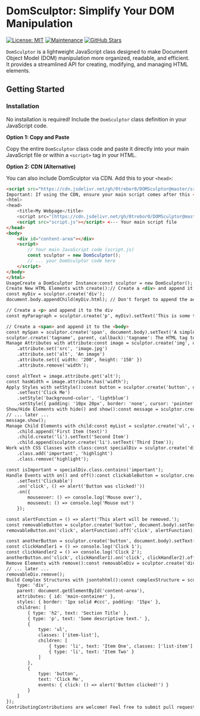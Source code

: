 # DomSculptor: Simplify Your DOM Manipulation

[![License: MIT](https://img.shields.io/badge/License-MIT-yellow.svg)](https://opensource.org/licenses/MIT)
[![Maintenance](https://img.shields.io/badge/Maintained%3F-yes-green.svg)](https://GitHub.com/your-username/your-repo/graphs/commit-activity)
[![GitHub Stars](https://img.shields.io/github/stars/your-username/your-repo?style=social)](https://github.com/your-username/your-repo/stargazers)

`DomSculptor` is a lightweight JavaScript class designed to make Document Object Model (DOM) manipulation more organized, readable, and efficient. It provides a streamlined API for creating, modifying, and managing HTML elements.

## Getting Started

### Installation

No installation is required!  Include the `DomSculptor` class definition in your JavaScript code.

**Option 1: Copy and Paste**

Copy the entire `DomSculptor` class code and paste it directly into your main JavaScript file or within a `<script>` tag in your HTML.

**Option 2:  CDN (Alternative)**

You can also include DomSculptor via CDN.  Add this to your `<head>`:

```html
<script src="https://cdn.jsdelivr.net/gh/0trebor0/DOMSculptor@master/src/index.js"></script>
Important: If using the CDN, ensure your main script comes after this <script> tag.Example HTML StructureHere's a basic HTML example showing how to include DomSculptor (using the CDN method):<!DOCTYPE html>
<html>
<head>
    <title>My Webpage</title>
    <script src="[https://cdn.jsdelivr.net/gh/0trebor0/DOMSculptor@master/src/index.js](https://cdn.jsdelivr.net/gh/0trebor0/DOMSculptor@master/src/index.js)"></script>
    <script src="script.js"></script> <--- Your main script file
</head>
<body>
    <div id="content-area"></div>
    <script>
        // Your main JavaScript code (script.js)
        const sculptor = new DomSculptor(); 
        // ... your DomSculptor code here
    </script>
</body>
</html>
UsageCreate a DomSculptor Instance:const sculptor = new DomSculptor();
Create New HTML Elements with create():// Create a <div> and append it to the <body>
const myDiv = sculptor.create('div');
document.body.appendChild(myDiv.html); // Don't forget to append the actual HTML element

// Create a <p> and append it to the div
const myParagraph = sculptor.create('p', myDiv).setText('This is some text.');

// Create a <span> and append it to the <body>
const mySpan = sculptor.create('span', document.body).setText('A simple span.');
sculptor.create('tagname', parent, callback):'tagname': The HTML tag to create.parent (optional): The parent element (DOM node, DomSculptor element, or CSS selector). Defaults to <body>.callback (optional): A function executed after creation, receiving the DomSculptor element object.Modify Element Content with setText():const heading = sculptor.create('h1', document.body).setText('My Awesome Title');
Manage Attributes with attribute:const image = sculptor.create('img', document.body)
    .attribute.set('src', 'image.jpg')
    .attribute.set('alt', 'An image')
    .attribute.set({ width: '200', height: '150' })
    .attribute.remove('width');

const altText = image.attribute.get('alt');
const hasWidth = image.attribute.has('width');
Apply Styles with setStyle():const button = sculptor.create('button', document.body)
    .setText('Click Me')
    .setStyle('background-color', 'lightblue')
    .setStyle({ padding: '10px 20px', border: 'none', cursor: 'pointer' });
Show/Hide Elements with hide() and show():const message = sculptor.create('div', document.body).setText('Hidden Message').hide();
// ... later ...
message.show();
Manage Child Elements with child:const myList = sculptor.create('ul', document.body)
    .child.append('First Item (text)')
    .child.create('li').setText('Second Item')
    .child.append(sculptor.create('li').setText('Third Item'));
Work with CSS Classes with class:const specialDiv = sculptor.create('div', document.body).setText('Special')
    .class.add('important', 'highlight')
    .class.remove('highlight');

const isImportant = specialDiv.class.contains('important');
Handle Events with on() and off():const clickableButton = sculptor.create('button', document.body)
    .setText('Clickable')
    .on('click', () => alert('Button was clicked!'))
    .on({
        mouseover: () => console.log('Mouse over'),
        mouseout: () => console.log('Mouse out')
    });

const alertFunction = () => alert('This alert will be removed.');
const removableButton = sculptor.create('button', document.body).setText('Removable Alert');
removableButton.on('click', alertFunction).off('click', alertFunction);

const anotherButton = sculptor.create('button', document.body).setText('Multiple Clicks');
const clickHandler1 = () => console.log('Click 1');
const clickHandler2 = () => console.log('Click 2');
anotherButton.on('click', clickHandler1).on('click', clickHandler2).off('click');
Remove Elements with remove():const removableDiv = sculptor.create('div', document.body).setText('I will be removed.');
// ... later ...
removableDiv.remove();
Build Complex Structures with jsontohtml():const complexStructure = sculptor.jsontohtml({
    type: 'div',
    parent: document.getElementById('content-area'),
    attributes: { id: 'main-container' },
    styles: { border: '1px solid #ccc', padding: '15px' },
    children: [
        { type: 'h2', text: 'Section Title' },
        { type: 'p', text: 'Some descriptive text.' },
        {
            type: 'ul',
            classes: ['item-list'],
            children: [
                { type: 'li', text: 'Item One', classes: ['list-item'] },
                { type: 'li', text: 'Item Two' }
            ]
        },
        {
            type: 'button',
            text: 'Click Me',
            events: { click: () => alert('Button clicked!') }
        }
    ]
});
ContributingContributions are welcome! Feel free to submit pull requests with bug fixes or enhancements. Please follow standard GitHub practices.LicenseThis project is licensed under the MIT License - see the LICENSE file for details.AcknowledgmentsInspired by the need for cleaner DOM manipulation in vanilla JavaScript.Thanks to the open-source community for their valuable insights